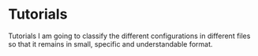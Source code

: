 # Tutorials
Tutorials
I am going to classify the different configurations in different files so that it remains in small, specific and understandable
format.
